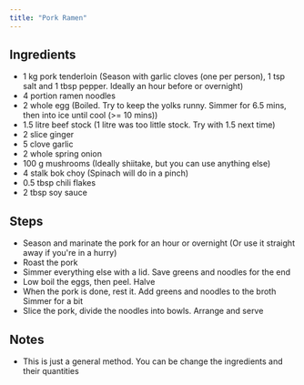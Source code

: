 ```yaml
---
title: "Pork Ramen"
---
```


## Ingredients
* 1 kg pork tenderloin (Season with garlic cloves (one per person), 1 tsp salt and 1 tbsp pepper. Ideally an hour before or overnight)
* 4 portion ramen noodles
* 2 whole egg (Boiled. Try to keep the yolks runny. Simmer for 6.5 mins, then into ice until cool (>= 10 mins))
* 1.5 litre beef stock (1 litre was too little stock. Try with 1.5 next time)
* 2 slice ginger
* 5 clove garlic
* 2 whole spring onion
* 100 g mushrooms (Ideally shiitake, but you can use anything else)
* 4 stalk bok choy (Spinach will do in a pinch)
* 0.5 tbsp chili flakes
* 2 tbsp soy sauce

## Steps
* Season and marinate the pork for an hour or overnight (Or use it straight away if you're in a hurry)
* Roast the pork
* Simmer everything else with a lid. Save greens and noodles for the end
* Low boil the eggs, then peel. Halve
* When the pork is done, rest it. Add greens and noodles to the broth Simmer for a bit
* Slice the pork, divide the noodles into bowls. Arrange and serve

## Notes
* This is just a general method. You can be change the ingredients and their quantities
